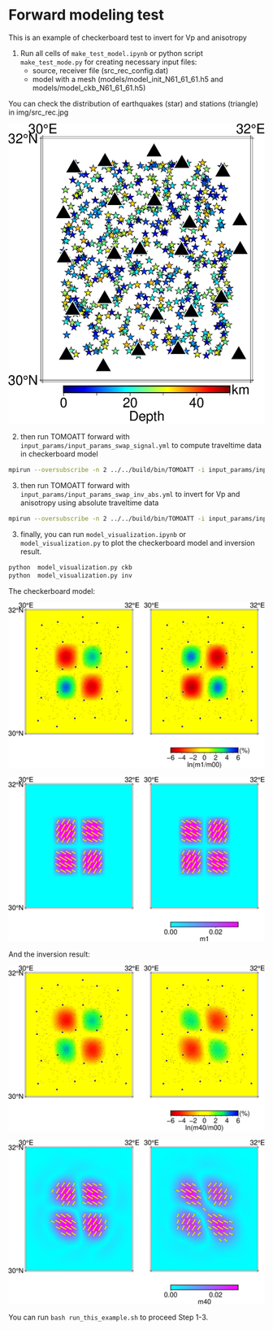 # Forward modeling test 

This is an example of checkerboard test to invert for Vp and anisotropy

1. Run all cells of `make_test_model.ipynb` or python script `make_test_mode.py` for creating necessary input files: 
    - source, receiver file (src_rec_config.dat)
    - model with a mesh (models/model_init_N61_61_61.h5 and models/model_ckb_N61_61_61.h5)

You can check the distribution of earthquakes (star) and stations (triangle) in img/src_rec.jpg

![](img/src_rec.jpg)

2. then run TOMOATT forward with `input_params/input_params_swap_signal.yml` to compute traveltime data in checkerboard model
``` bash
mpirun --oversubscribe -n 2 ../../build/bin/TOMOATT -i input_params/input_params_swap_signal.yml
```
3. then run TOMOATT forward with `input_params/input_params_swap_inv_abs.yml` to invert for Vp and anisotropy using absolute traveltime data
``` bash
mpirun --oversubscribe -n 2 ../../build/bin/TOMOATT -i input_params/input_params_swap_inv_abs.yml
```
3. finally, you can run `model_visualization.ipynb` or `model_visualization.py` to plot the checkerboard model and inversion result. 
``` bash
python  model_visualization.py ckb
python  model_visualization.py inv
```

The checkerboard model:

![](img/ckb_model_vel.jpg)

![](img/ckb_model_ani.jpg)

And the inversion result:

![](img/OUTPUT_FILES_swap_inv_abs_0040_vel.jpg)

![](img/OUTPUT_FILES_swap_inv_abs_0040_ani.jpg)


You can run `bash run_this_example.sh` to proceed Step 1-3.



